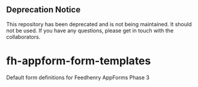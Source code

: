 ## Deprecation Notice
This repository has been deprecated and is not being maintained. It should not be used. If you have any questions, please get in touch with the collaborators.

fh-appform-form-templates
=========================

Default form definitions for Feedhenry AppForms Phase 3
